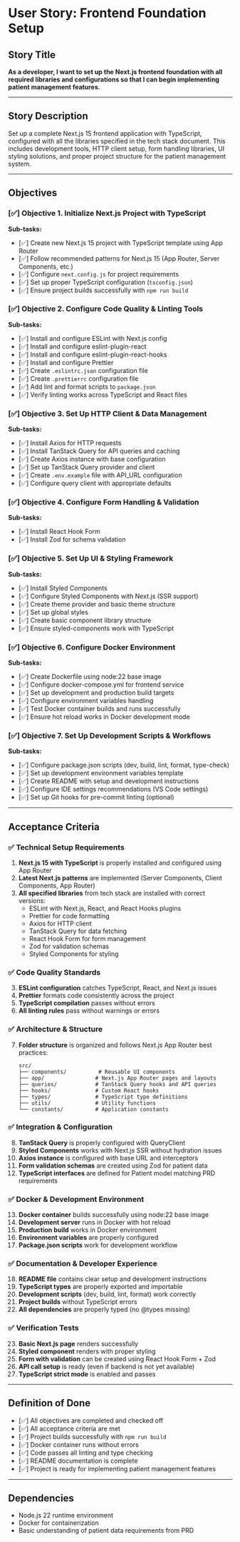 # User Story: Frontend Foundation Setup

## Story Title
**As a developer, I want to set up the Next.js frontend foundation with all required libraries and configurations so that I can begin implementing patient management features.**

---

## Story Description
Set up a complete Next.js 15 frontend application with TypeScript, configured with all the libraries specified in the tech stack document. This includes development tools, HTTP client setup, form handling libraries, UI styling solutions, and proper project structure for the patient management system.

---

## Objectives

### [✅] Objective 1. Initialize Next.js Project with TypeScript
**Sub-tasks:**
- [✅] Create new Next.js 15 project with TypeScript template using App Router
- [✅] Follow recommended patterns for Next.js 15 (App Router, Server Components, etc.)
- [✅] Configure `next.config.js` for project requirements
- [✅] Set up proper TypeScript configuration (`tsconfig.json`)
- [✅] Ensure project builds successfully with `npm run build`

### [✅] Objective 2. Configure Code Quality & Linting Tools
**Sub-tasks:**
- [✅] Install and configure ESLint with Next.js config
- [✅] Install and configure eslint-plugin-react
- [✅] Install and configure eslint-plugin-react-hooks
- [✅] Install and configure Prettier
- [✅] Create `.eslintrc.json` configuration file
- [✅] Create `.prettierrc` configuration file
- [✅] Add lint and format scripts to `package.json`
- [✅] Verify linting works across TypeScript and React files

### [✅] Objective 3. Set Up HTTP Client & Data Management
**Sub-tasks:**
- [✅] Install Axios for HTTP requests
- [✅] Install TanStack Query for API queries and caching
- [✅] Create Axios instance with base configuration
- [✅] Set up TanStack Query provider and client
- [✅] Create `.env.example` file with API_URL configuration
- [✅] Configure query client with appropriate defaults

### [✅] Objective 4. Configure Form Handling & Validation
**Sub-tasks:**
- [✅] Install React Hook Form
- [✅] Install Zod for schema validation

### [✅] Objective 5. Set Up UI & Styling Framework
**Sub-tasks:**
- [✅] Install Styled Components
- [✅] Configure Styled Components with Next.js (SSR support)
- [✅] Create theme provider and basic theme structure
- [✅] Set up global styles
- [✅] Create basic component library structure
- [✅] Ensure styled-components work with TypeScript

### [✅] Objective 6. Configure Docker Environment
**Sub-tasks:**
- [✅] Create Dockerfile using node:22 base image
- [✅] Configure docker-compose.yml for frontend service
- [✅] Set up development and production build targets
- [✅] Configure environment variables handling
- [✅] Test Docker container builds and runs successfully
- [✅] Ensure hot reload works in Docker development mode

### [✅] Objective 7. Set Up Development Scripts & Workflows
**Sub-tasks:**
- [✅] Configure package.json scripts (dev, build, lint, format, type-check)
- [✅] Set up development environment variables template
- [✅] Create README with setup and development instructions
- [✅] Configure IDE settings recommendations (VS Code settings)
- [✅] Set up Git hooks for pre-commit linting (optional)

---

## Acceptance Criteria

### ✅ Technical Setup Requirements
1. **Next.js 15 with TypeScript** is properly installed and configured using App Router
2. **Latest Next.js patterns** are implemented (Server Components, Client Components, App Router)
3. **All specified libraries** from tech stack are installed with correct versions:
   - ESLint with Next.js, React, and React Hooks plugins
   - Prettier for code formatting
   - Axios for HTTP client
   - TanStack Query for data fetching
   - React Hook Form for form management
   - Zod for validation schemas
   - Styled Components for styling

### ✅ Code Quality Standards
3. **ESLint configuration** catches TypeScript, React, and Next.js issues
4. **Prettier** formats code consistently across the project
5. **TypeScript compilation** passes without errors
6. **All linting rules** pass without warnings or errors

### ✅ Architecture & Structure
7. **Folder structure** is organized and follows Next.js App Router best practices:
   ```
   src/
   ├── components/          # Reusable UI components
   ├── app/                # Next.js App Router pages and layouts
   ├── queries/            # TanStack Query hooks and API queries
   ├── hooks/              # Custom React hooks
   ├── types/              # TypeScript type definitions
   ├── utils/              # Utility functions
   └── constants/          # Application constants
   ```

### ✅ Integration & Configuration
8. **TanStack Query** is properly configured with QueryClient
9. **Styled Components** works with Next.js SSR without hydration issues
10. **Axios instance** is configured with base URL and interceptors
11. **Form validation schemas** are created using Zod for patient data
12. **TypeScript interfaces** are defined for Patient model matching PRD requirements

### ✅ Docker & Development Environment
13. **Docker container** builds successfully using node:22 base image
14. **Development server** runs in Docker with hot reload
15. **Production build** works in Docker environment
16. **Environment variables** are properly configured
17. **Package.json scripts** work for development workflow

### ✅ Documentation & Developer Experience
18. **README file** contains clear setup and development instructions
19. **TypeScript types** are properly exported and importable
20. **Development scripts** (dev, build, lint, format) work correctly
21. **Project builds** without TypeScript errors
22. **All dependencies** are properly typed (no @types missing)

### ✅ Verification Tests
23. **Basic Next.js page** renders successfully
24. **Styled component** renders with proper styling
25. **Form with validation** can be created using React Hook Form + Zod
26. **API call setup** is ready (even if backend is not yet available)
27. **TypeScript strict mode** is enabled and passes

---

## Definition of Done
- [✅] All objectives are completed and checked off
- [✅] All acceptance criteria are met
- [✅] Project builds successfully with `npm run build`
- [✅] Docker container runs without errors
- [✅] Code passes all linting and type checking
- [✅] README documentation is complete
- [✅] Project is ready for implementing patient management features

---

## Dependencies
- Node.js 22 runtime environment
- Docker for containerization
- Basic understanding of patient data requirements from PRD
